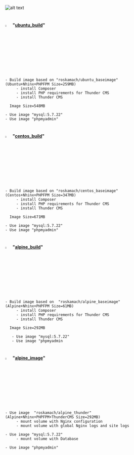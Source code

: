 ![alt text](https://www.drupal.org/files/Thunder_WBM_20160126.png)

#

<img src="https://cdn.freebiesupply.com/logos/large/2x/ubuntu-4-logo-png-transparent.png" alt="Thunder" width="4%"/> **"[ubuntu_build](https://github.com/ros-kamach/thunder_nginx_phpfpm/tree/ubuntu_build)"**
``` 
- Build image based on "roskamach/ubuntu_baseimage" (Ubuntu+Nhinx+PHPFPM Size=259MB)
     - install Composer
     - install PHP requirements for Thunder CMS
     - install Thunder CMS
     
  Image Size=548MB
     
- Use image "mysql:5.7.22"
- Use image "phpmyadmin"
``` 

#

<img src="https://upload.wikimedia.org/wikipedia/commons/thumb/6/63/CentOS_color_logo.svg/1024px-CentOS_color_logo.svg.png" alt="Thunder" width="4%"/> **"[centos_build](https://github.com/ros-kamach/thunder_nginx_phpfpm/tree/centos_build)"**
``` 
- Build image based on "roskamach/centos_baseimage" (Centos+Nhinx+PHPFPM Size=347MB)
     - install Composer
     - install PHP requirements for Thunder CMS
     - install Thunder CMS
  
  Image Size=671MB
  
- Use image "mysql:5.7.22"
- Use image "phpmyadmin"
``` 

#

<img src="https://cdn.shortpixel.ai/client/q_glossy,ret_img,w_200/https://www.worksonarm.com/wp-content/uploads/2017/09/Alpine-Linux-Logo.png" alt="Thunder" width="4%"/> **"[alpine_build](https://github.com/ros-kamach/thunder_nginx_phpfpm/tree/alpine_build)"**

```
- Build image based on  "roskamach/alpine_baseimage" (Alpine+Nhinx+PHPFPM Size=61MB)
     - install Composer
     - install PHP requirements for Thunder CMS
     - install Thunder CMS
     
  Image Size=292MB
    
   - Use image "mysql:5.7.22"
   - Use image "phpmyadmin
``` 
#

<img src="https://cdn.shortpixel.ai/client/q_glossy,ret_img,w_200/https://www.worksonarm.com/wp-content/uploads/2017/09/Alpine-Linux-Logo.png" alt="Thunder" width="4%"/> **"[alpine_image](https://github.com/ros-kamach/thunder_nginx_phpfpm/tree/alpine_image)"**

```
- Use image  "roskamach/alpine_thunder" (Alpine+Nhinx+PHPFPM+ThunderCMS Size=292MB)
     - mount volume with Nginx configuration
     - mount volume with global Nginx logs and site logs
    
- Use image "mysql:5.7.22"
     - mount volume with Database

- Use image "phpmyadmin"
``` 

